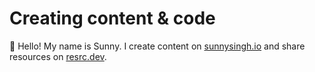 # Creating content & code

👋 Hello! My name is Sunny. I create content on [sunnysingh.io](https://sunnysingh.io/) and share resources on [resrc.dev](https://resrc.dev/).
